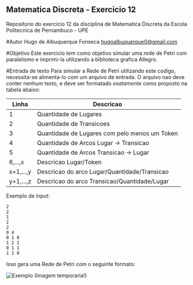 ## Matematica Discreta - Exercicio 12
Repositorio do exercicio 12 da disciplina de Matematica Discreta da Escola Politecnica de Pernambuco - UPE

#Autor
Hugo de Albuquerque Fonseca <hugoalbuquerque0@gmail.com>

#Objetivo
Este exercicio tem como objetivo simular uma rede de Petri com paralelismo e imprimi-la utilizando a biblioteca grafica Allegro.

#Entrada de texto
Para simular a Rede de Petri utilizando este codigo, necessita-se alimenta-lo com um arquivo de entrada. O arquivo nao deve conter nenhum texto, e deve ser formatado _exatamente_ como proposto na tabela abaixo:

Linha          | Descricao
-------------- | --------------------------------------------
1              | Quantidade de Lugares
2              | Quantidade de Transicoes
3              | Quantidade de Lugares com pelo menos um Token
4              | Quantidade de Arcos Lugar -> Transicao
5              | Quantidade de Arcos Transicao -> Lugar
6,...,x        | Descricao Lugar/Token
x+1,...,y      | Descricao do arco Lugar/Quantidade/Transicao
y+1,...,z      | Descricao do arco Transicao/Quantidade/Lugar

Exemplo de input:
```
2
2
1
2
2
0 4
0 1 0
1 2 1
0 1 1
1 1 0
```
Isso gera uma Rede de Petri com o seguinte formato:


![Exemplo](http://puu.sh/kb7DZ/6fd3f2e906.png "Exemplo - Rede de Petri")
(Imagem temporaria!)
